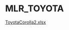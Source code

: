 # MLR_TOYOTA
[ToyotaCorolla2.xlsx](https://github.com/ajinkyabhandarge/MLR_TOYOTA/files/10122962/ToyotaCorolla2.xlsx)
